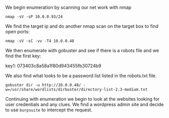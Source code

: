 We begin enumeration by scanning our net work with nmap
```
nmap -sV -sP 10.0.0.93/24
```
We find the target ip and do another nmap scan on the target box to find open ports:

```
nmap -sV -sC -vv -T4 10.0.0.48
```
We then enumerate with gobuster and see if there is a robots file and we find the first key:

key1: 073403c8a58a1f80d943455fb30724b9

We also find what looks to be a password list listed in the robots.txt file.

```
gobuster dir -u http://10.0.0.48/ -w=/usr/share/wordlists/dirbuster/directory-list-2.3-medium.txt
```
Continuing with enumeration we begin to look at the websites looking for user credentials and any clues.
We find a wordpress admin site and decide to use ```burpsuite``` to intercept the request.
